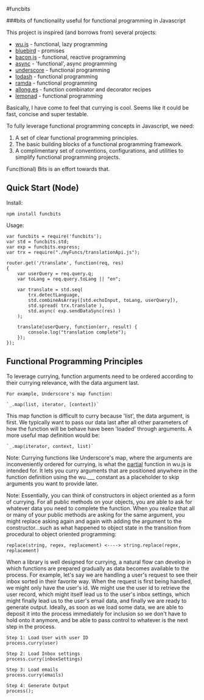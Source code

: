 #funcbits

###bits of functionality useful for functional programming in Javascript

This project is inspired (and borrows from) several projects:

* [wu.js](https://github.com/fitzgen/wu.js) - functional, lazy programming
* [bluebird](https://github.com/petkaantonov/bluebird) - promises
* [bacon.js](https://github.com/baconjs/bacon.js) - functional, reactive programming
* [async](https://github.com/caolan/async) - 'functional', async programming
* [underscore](http://underscorejs.org/) - functional programming
* [lodash](http://lodash.com/) - functional programming
* [ramda](https://github.com/CrossEye/ramda) - functional programming
* [allong.es](http://allong.es/) - function combinator and decorator recipes
* [lemonad](http://fogus.github.io/lemonad/) - functional programming

Basically, I have come to feel that currying is cool. Seems like it could be fast, concise and super testable.

To fully leverage functional programming concepts in Javascript, we need:

1. A set of clear functional programming principles.
2. The basic building blocks of a functional programming framework.
3. A complimentary set of conventions, configurations, and utilities to simplify functional programming projects.

Func(tional) Bits is an effort towards that.


## Quick Start (Node)

Install:

	npm install funcbits

Usage:

	var funcbits = require('funcbits');
	var std = funcbits.std;
	var exp = funcbits.express;
	var trx = require("./myFuncs/translationApi.js");

	router.get('/translate', function(req, res)
	{
	    var userQuery = req.query.q;
	    var toLang = req.query.toLang || "en";

	    var translate = std.seq(
	        trx.detectLanguage,
	        std.combineAsArray([std.echoInput, toLang, userQuery]),
	        std.spread( trx.translate ),
	        std.async( exp.sendDataSync(res) )
	    );

	    translate(userQuery, function(err, result) {
        	console.log("translation complete");
	    });
	});

## Functional Programming Principles

To leverage currying, function arguments need to be ordered according to their currying relevance, with the data argument last.

	For example, Underscore's map function:
	
	`_.map(list, iterator, [context])`
	
This map function is difficult to curry because 'list', the data argument, is first. We typically want to pass our data last after all other parameters of how the function will be behave have been 'loaded' through arguments. A more useful map definition would be:
	
	`_.map(iterator, context, list)`
	
Note: Currying functions like Underscore's map, where the arguments are inconveniently ordered for currying, is what the [partial](http://fitzgen.github.io/wu.js/#wu-partial) function in wu.js is intended for. It lets you curry arguments that are positioned anywhere in the function definition using the wu.___ constant as a placeholder to skip arguments you want to provide later.

Note: Essentially, you can think of constructors in object oriented as a form of currying. For all public methods on your objects, you are able to ask for whatever data you need to complete the function. When you realize that all or many of your public methods are asking for the same argument, you might replace asking again and again with adding the argument to the constructor...such as what happened to object state in the transition from procedural to object oriented programming:

	replace(string, regex, replacement) <----> string.replace(regex, replacement)

When a library is well designed for currying, a natural flow can develop in which functions are prepared gradually as data becomes available to the process. For example, let's say we are handling a user's request to see their inbox sorted in their favorite way. When the request is first being handled, we might only have the user's id. We might use the user id to retrieve the user record, which might itself lead us to the user's inbox settings, which might finally lead us to the user's email data, and finally we are ready to generate output. Ideally, as soon as we load some data, we are able to deposit it into the process immediately for inclusion so we don't have to hold onto it anymore, and be able to pass control to whatever is the next step in the process.

	Step 1: Load User with user ID
	process.curry(user)
	
	Step 2: Load Inbox settings
	process.curry(inboxSettings)
	
	Step 3: Load emails
	process.curry(emails)
	
	Step 4: Generate Output
	process();
